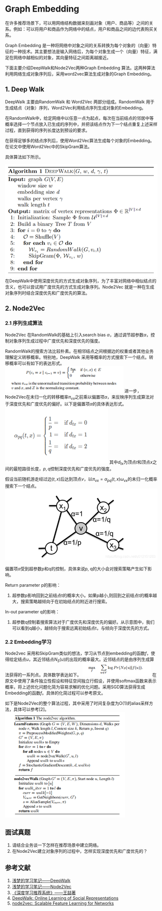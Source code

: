 # Graph Embedding
在许多推荐场景下，可以用网络结构数据来刻画对象（用户、商品等）之间的关系。例如：可以将用户和商品作为网络中的结点，用户和商品之间的边代表购买关系。

Graph Embedding 是一种将网络中对象之间的关系转换为每个对象的（向量）特征的一种技术。其主要想法是输入网络后，为每个对象生成一个（向量）特征，满足在网络中越相似的对象，其向量特征之间距离越接近。

下面主要介绍DeepWalk和Node2Vec两种Graph Embedding 算法。这两种算法利用网络生成对象序列后，采用word2vec算法生成对象的Graph Embedding。
## 1. Deep Walk
DeepWalk 主要由RandomWalk 和 Word2Vec 两部分组成。RandomWalk 用于生成结点（对象）序列，Word2Vec利用结点序列生成对象的Embedding。

在RandomWalk中，给定网络中以任意一点为起点，每次在当前结点的邻居中等概率选择一个节点放入已生成的序列中，并把该结点作为下一个结点重复上述采样过程，直到获得的序列长度达到预设的要求。

在获得足够多的结点序列后，使用Word2Vec算法生成每个对象的Embedding。在论文中使用Word2Vec中的SkipGram算法。

具体算法如下所示。

![](https://raw.githubusercontent.com/Yzmshjd/picBed/main/interview/graph_embedding/alg1.png)
在DeepWalk中使用深度优先的方式生成对象序列，为了丰富对网络中相似结点的含义，也可以尝试用广度优先的方式生成对象序列。Node2Vec 就是一种在生成对象序列时结合深度优先和广度优先的算法。

## 2. Node2Vec
### 2.1 序列生成算法
Node2Vec 在RandomWalk的基础上引入search bias $\alpha$，通过调节超参数$\alpha$，控制对象序列生成过程中广度优先和深度优先的强度。

RandomWalk的搜索方法比较朴素。在相邻结点之间根据边的权重或者其他业务理解定义转移概率。特别地，DeepWalk 采用等概率的方式搜索下一个结点。转移概率可以有如下的表达形式。
![](https://raw.githubusercontent.com/Yzmshjd/picBed/main/interview/graph_embedding/transition.png)
进一步，Node2Vec在未归一化的转移概率$\pi_{vx}$之前乘以偏置项$\alpha$，来反映序列生成算法对于深度优先和广度优先的偏好。以下是偏置项$\alpha$的具体表达形式。
![](https://raw.githubusercontent.com/Yzmshjd/picBed/main/interview/graph_embedding/prob.png)
其中$d_{tx}$为顶点$t$和顶点$x$之间的最短路径长度，$p, q$控制深度优先和广度优先的强度。

假设当前随机游走经过边$(t,x)$后达到顶点$v$，以$\pi_{vx}=\alpha_{pq}(t,x)\omega_{vx}$的未归一化概率搜索下一个结点。
![](https://raw.githubusercontent.com/Yzmshjd/picBed/main/interview/graph_embedding/graph.png)

偏置项$\alpha$受到超参数p和q的控制，具体来说p, q的大小会对搜索策略产生如下影响。

Return parameter p的影响：
1. 超参数p影响回到之前结点t的概率大小。如果p越小,则回到之前结点t的概率越大，搜索策略越倾向于在初始结点的附近进行搜索。

In-out parameter q的影响：
1. 超参数q控制着搜索算法对于广度优先和深度优先的偏好。从示意图中，我们可以看到q越小，越倾向于搜索远离初始结点t，与倾向于深度优先的方式。

### 2.2 Embedding学习
Node2vec 采用和SkipGram类似的想法，学习从节点到embedding的函数$f$，使得给定结点$u$，其近邻结点$N_S(u)$的出现的概率最大。近邻结点的是由序列生成算法获得的一系列点。具体数学表达如下。
![](https://raw.githubusercontent.com/Yzmshjd/picBed/main/interview/graph_embedding/opt.png)
在原文中使用了条件独立性假设和特征空间独立行假设，并使用softmax函数来表示概率，将上述优化问题化简为容易求解的优化问题。采用SGD算法获得生成Embedding的函数$f$。具体的化简过程可以参考原文。

如下是Node2Vec的整个算法过程，其中采用了时间复杂度为O(1)的alias采样方法，具体可以参考[2]。
![](https://raw.githubusercontent.com/Yzmshjd/picBed/main/interview/graph_embedding/alg2.png)

## 面试真题
1. 请结合业务谈一下怎样在推荐场景中建立网络。
2. 在Node2Vec建立对象序列的过程中，怎样实现深度优先和广度优先的？

## 参考文献
1. [浅梦的学习笔记——DeepWalk](https://blog.csdn.net/u012151283/article/details/86806922)
2. [浅梦的学习笔记——Node2Vec](https://blog.csdn.net/u012151283/article/details/87081272)
3. [《深度学习推荐系统》——王喆著](https://zhuanlan.zhihu.com/p/119248677?utm_source=zhihu&utm_medium=social&utm_oi=26827615633408)
4. [DeepWalk: Online Learning of Social Representations](http://www.perozzi.net/publications/14_kdd_deepwalk.pdf)
5. [node2vec: Scalable Feature Learning for Networks](https://arxiv.org/abs/1607.00653)
